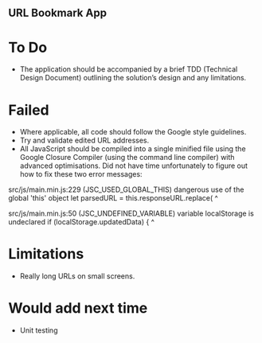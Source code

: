 ## URL Bookmark App

# To Do

- The application should be accompanied by a brief TDD (Technical Design Document) outlining the solution’s design and any limitations.

# Failed
- Where applicable, all code should follow the Google style guidelines.
- Try and validate edited URL addresses.
- All JavaScript should be compiled into a single minified file using the Google Closure Compiler (using the command line compiler) with advanced optimisations. Did not have time unfortunately to figure out how to fix these two error messages:

src/js/main.min.js:229 (JSC_USED_GLOBAL_THIS)
dangerous use of the global 'this' object
    let parsedURL = this.responseURL.replace(
                    ^

src/js/main.min.js:50 (JSC_UNDEFINED_VARIABLE)
variable localStorage is undeclared
  if (localStorage.updatedData) {
      ^

# Limitations
- Really long URLs on small screens.

# Would add next time
- Unit testing
